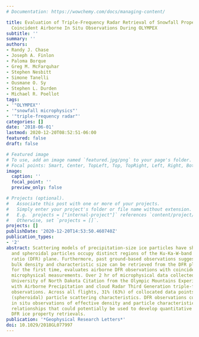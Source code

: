 ```yaml
---
# Documentation: https://wowchemy.com/docs/managing-content/

title: Evaluation of Triple-Frequency Radar Retrieval of Snowfall Properties Using
  Coincident Airborne In Situ Observations During OLYMPEX
subtitle: ''
summary: ''
authors:
- Randy J. Chase
- Joseph A. Finlon
- Paloma Borque
- Greg M. McFarquhar
- Stephen Nesbitt
- Simone Tanelli
- Ousmane O. Sy
- Stephen L. Durden
- Michael R. Poellot
tags:
- '"OLYMPEX"'
- '"snowfall microphysics"'
- '"triple-frequency radar"'
categories: []
date: '2018-06-01'
lastmod: 2020-12-20T08:52:51-06:00
featured: false
draft: false

# Featured image
# To use, add an image named `featured.jpg/png` to your page's folder.
# Focal points: Smart, Center, TopLeft, Top, TopRight, Left, Right, BottomLeft, Bottom, BottomRight.
image:
  caption: ''
  focal_point: ''
  preview_only: false

# Projects (optional).
#   Associate this post with one or more of your projects.
#   Simply enter your project's folder or file name without extension.
#   E.g. `projects = ["internal-project"]` references `content/project/deep-learning/index.md`.
#   Otherwise, set `projects = []`.
projects: []
publishDate: '2020-12-20T14:53:50.460740Z'
publication_types:
- '2'
abstract: Scattering models of precipitation-size ice particles have shown that aggregates
  and spheroidal particles occupy distinct regions of the Ku-Ka-W-band dual-frequency
  ratio (DFR) plane. Furthermore, past ground-based observations suggest that particle
  bulk density and characteristic size can be retrieved from the DFR plane. This study,
  for the first time, evaluates airborne DFR observations with coincident airborne
  microphysical measurements. Over 2 hr of microphysical data collected aboard the
  University of North Dakota Citation from the Olympic Mountains Experiment are matched
  with Airborne Precipitation and cloud Radar Third Generation triple-frequency radar
  observations. Across all flights, 31% (63%) of collocated data points show nonspheroidal
  (spheroidal) particle scattering characteristics. DFR observations compared with
  in situ observations of effective density and particle characteristic size reveal
  relationships that could potentially be used to develop quantitative dual- and triple-frequency
  DFR ice property retrievals.
publication: '*Geophysical Research Letters*'
doi: 10.1029/2018GL077997
---
```

